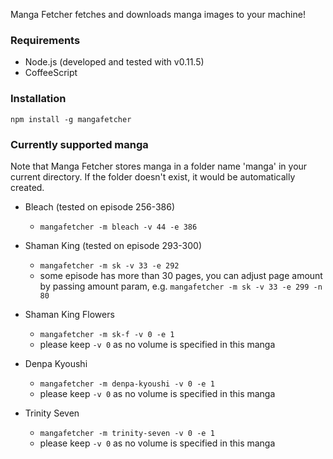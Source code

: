 Manga Fetcher fetches and downloads manga images to your machine!

### Requirements

- Node.js (developed and tested with v0.11.5)
- CoffeeScript

### Installation
`npm install -g mangafetcher`

### Currently supported manga

Note that Manga Fetcher stores manga in a folder name 'manga' in your current directory.
If the folder doesn't exist, it would be automatically created.

- Bleach (tested on episode 256-386)
  - `mangafetcher -m bleach -v 44 -e 386`

- Shaman King (tested on episode 293-300)
  - `mangafetcher -m sk -v 33 -e 292`
  - some episode has more than 30 pages,
    you can adjust page amount by passing amount param,
    e.g. `mangafetcher -m sk -v 33 -e 299 -n 80`

- Shaman King Flowers
  - `mangafetcher -m sk-f -v 0 -e 1`
  - please keep `-v 0` as no volume is specified in this manga

- Denpa Kyoushi
  - `mangafetcher -m denpa-kyoushi -v 0 -e 1`
  - please keep `-v 0` as no volume is specified in this manga

- Trinity Seven
  - `mangafetcher -m trinity-seven -v 0 -e 1`
  - please keep `-v 0` as no volume is specified in this manga
